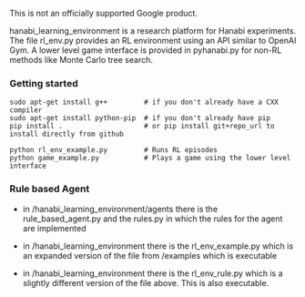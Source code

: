 This is not an officially supported Google product.

hanabi\_learning\_environment is a research platform for Hanabi experiments. The file rl\_env.py provides an RL environment using an API similar to OpenAI Gym. A lower level game interface is provided in pyhanabi.py for non-RL methods like Monte Carlo tree search.

### Getting started
```
sudo apt-get install g++         # if you don't already have a CXX compiler
sudo apt-get install python-pip  # if you don't already have pip
pip install .                    # or pip install git+repo_url to install directly from github

python rl_env_example.py         # Runs RL episodes
python game_example.py           # Plays a game using the lower level interface

```
### Rule based Agent

- in /hanabi_learning_environment/agents there is the rule_based_agent.py and the rules.py in which the rules for the agent are implemented

- in /hanabi_learning_environment there is the rl_env_example.py which is an expanded version of the file from /examples which is executable

- in /hanabi_learning_environment there is the rl_env_rule.py which is a slightly different version of the file above. This is also executable.
